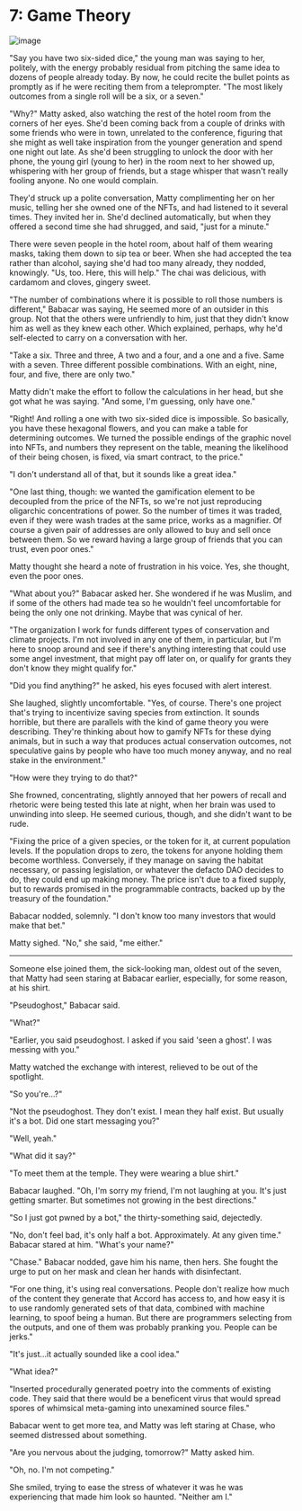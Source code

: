 # 7: Game Theory

![image](assets/images/4.jpg)

"Say you have two six-sided dice," the young man was saying to her, politely, with the energy probably residual from pitching the same idea to dozens of people already today. By now, he could recite the bullet points as promptly as if he were reciting them from a teleprompter. "The most likely outcomes from a single roll will be a six, or a seven."

"Why?" Matty asked, also watching the rest of the hotel room from the corners of her eyes. She'd been coming back from a couple of drinks with some friends who were in town, unrelated to the conference, figuring that she might as well take inspiration from the younger generation and spend one night out late. As she'd been struggling to unlock the door with her phone, the young girl (young to her) in the room next to her showed up, whispering with her group of friends, but a stage whisper that wasn't really fooling anyone. No one would complain.

They'd struck up a polite conversation, Matty complimenting her on her music, telling her she owned one of the NFTs, and had listened to it several times. They invited her in. She'd declined automatically, but when they offered a second time she had shrugged, and said, "just for a minute."

There were seven people in the hotel room, about half of them wearing masks, taking them down to sip tea or beer. When she had accepted the tea rather than alcohol, saying she'd had too many already, they nodded, knowingly. "Us, too. Here, this will help." The chai was delicious, with cardamom and cloves, gingery sweet.

"The number of combinations where it is possible to roll those numbers is different," Babacar was saying, He seemed more of an outsider in this group. Not that the others were unfriendly to him, just that they didn't know him as well as they knew each other. Which explained, perhaps, why he'd self-elected to carry on a conversation with her.

"Take a six. Three and three, A two and a four, and a one and a five. Same with a seven. Three different possible combinations. With an eight, nine, four, and five, there are only two."

Matty didn't make the effort to follow the calculations in her head, but she got what he was saying. "And some, I'm guessing, only have one."

"Right! And rolling a one with two six-sided dice is impossible. So basically, you have these hexagonal flowers, and you can make a table for determining outcomes. We turned the possible endings of the graphic novel into NFTs, and numbers they represent on the table, meaning the likelihood of their being chosen, is fixed, via smart contract, to the price."

"I don't understand all of that, but it sounds like a great idea."

"One last thing, though: we wanted the gamification element to be decoupled from the price of the NFTs, so we're not just reproducing oligarchic concentrations of power. So the number of times it was traded, even if they were wash trades at the same price, works as a magnifier. Of course a given pair of addresses are only allowed to buy and sell once between them. So we reward having a large group of friends that you can trust, even poor ones."

Matty thought she heard a note of frustration in his voice. Yes, she thought, even the poor ones.

"What about you?" Babacar asked her. She wondered if he was Muslim, and if some of the others had made tea so he wouldn't feel uncomfortable for being the only one not drinking. Maybe that was cynical of her.

"The organization I work for funds different types of conservation and climate projects. I'm not involved in any one of them, in particular, but I'm here to snoop around and see if there's anything interesting that could use some angel investment, that might pay off later on, or qualify for grants they don't know they might qualify for."

"Did you find anything?" he asked, his eyes focused with alert interest.

She laughed, slightly uncomfortable. "Yes, of course. There's one project that's trying to incentivize saving species from extinction. It sounds horrible, but there are parallels with the kind of game theory you were describing. They're thinking about how to gamify NFTs for these dying animals, but in such a way that produces actual conservation outcomes, not speculative gains by people who have too much money anyway, and no real stake in the environment."

"How were they trying to do that?"

She frowned, concentrating, slightly annoyed that her powers of recall and rhetoric were being tested this late at night, when her brain was used to unwinding into sleep. He seemed curious, though, and she didn't want to be rude.

"Fixing the price of a given species, or the token for it, at current population levels. If the population drops to zero, the tokens for anyone holding them become worthless. Conversely, if they manage on saving the habitat necessary, or passing legislation, or whatever the defacto DAO decides to do, they could end up making money. The price isn't due to a fixed supply, but to rewards promised in the programmable contracts, backed up by the treasury of the foundation."

Babacar nodded, solemnly. "I don't know too many investors that would make that bet."

Matty sighed. "No," she said, "me either."

___

Someone else joined them, the sick-looking man, oldest out of the seven, that Matty had seen staring at Babacar earlier, especially, for some reason, at his shirt.

"Pseudoghost," Babacar said.

"What?"

"Earlier, you said pseudoghost. I asked if you said 'seen a ghost'. I was messing with you."

Matty watched the exchange with interest, relieved to be out of the spotlight.

"So you're...?"

"Not the pseudoghost. They don't exist. I mean they half exist. But usually it's a bot. Did one start messaging you?"

"Well, yeah."

"What did it say?"

"To meet them at the temple. They were wearing a blue shirt."

Babacar laughed. "Oh, I'm sorry my friend, I'm not laughing at you. It's just getting smarter. But sometimes not growing in the best directions."

"So I just got pwned by a bot," the thirty-something said, dejectedly.

"No, don't feel bad, it's only half a bot. Approximately. At any given time." Babacar stared at him. "What's your name?"

"Chase." Babacar nodded, gave him his name, then hers. She fought the urge to put on her mask and clean her hands with disinfectant.

"For one thing, it's using real conversations. People don't realize how much of the content they generate that Accord has access to, and how easy it is to use randomly generated sets of that data, combined with machine learning, to spoof being a human. But there are programmers selecting from the outputs, and one of them was probably pranking you. People can be jerks."

"It's just...it actually sounded like a cool idea."

"What idea?"

"Inserted procedurally generated poetry into the comments of existing code. They said that there would be a beneficent virus that would spread spores of whimsical meta-gaming into unexamined source files."

Babacar went to get more tea, and Matty was left staring at Chase, who seemed distressed about something.

"Are you nervous about the judging, tomorrow?" Matty asked him.

"Oh, no. I'm not competing."

She smiled, trying to ease the stress of whatever it was he was experiencing that made him look so haunted. "Neither am I."
